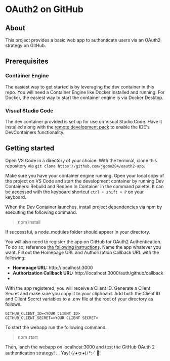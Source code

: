 # OAuth2 on GitHub

## About

This project provides a basic web app to authenticate users via an OAuth2 strategy on GitHub.

## Prerequisites

### Container Engine

The easiest way to get started is by leveraging the dev container in this repo. You will need a Container Engine like Docker installed and running. For Docker, the easiest way to start the container engine is via Docker Desktop.

### Visual Studio Code

The dev container provided is set up for use on Visual Studio Code. Have it installed along with the [remote development pack](https://marketplace.visualstudio.com/items?itemName=ms-vscode-remote.vscode-remote-extensionpack) to enable the IDE's DevContainers functionality.

## Getting started

Open VS Code in a directory of your choice. With the terminal, clone this repository via `git clone https://github.com/jgome284/oauth2-app`.

Make sure you have your container engine running. Open your local copy of the project on VS Code and start the development container by running Dev Containers: Rebuild and Reopen In Container in the command palette. It can be accessed with the keyboard shortcut `ctrl + shift + P` on your keyboard.

When the Dev Container launches, install project dependencies via npm by executing the following command.

> npm install

If successful, a node_modules folder should appear in your directory. 

You will also need to register the app on GitHub for OAuth2 Authentication. To do so, reference [the following instructions](https://docs.github.com/en/apps/oauth-apps/building-oauth-apps/creating-an-oauth-app). Name the app whatever you want. Fill out the Homepage URL and Authorization Callback URL with the following: 

- **Homepage URL:** http://localhost:3000
- **Authorization Callback URL:** http://localhost:3000/auth/github/callback
-
With the app registered, you will receive a Client ID. Generate a Client Secret and make sure you copy it to your clipboard. Add both the Client ID and Client Secret variables to a .env file at the root of your directory as follows.

```.env
GITHUB_CLIENT_ID=<YOUR CLIENT ID>
GITHUB_CLIENT_SECRET=<YOUR CLIENT SECRET>
```

To start the webapp run the following command.

> npm start

Then, lanch the webapp on localhost:3000 and test the GitHub OAuth 2 authentication strategy! ... Yay! (ﾉ◕ヮ◕)ﾉ*:･ﾟ🎊!
